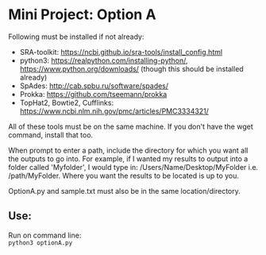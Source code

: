 # Mini Project: Option A 

Following must be installed if not already:
- SRA-toolkit: https://ncbi.github.io/sra-tools/install_config.html
- python3: https://realpython.com/installing-python/, https://www.python.org/downloads/ (though this should be installed already)  
- SpAdes: http://cab.spbu.ru/software/spades/  
- Prokka: https://github.com/tseemann/prokka  
- TopHat2, Bowtie2, Cufflinks: https://www.ncbi.nlm.nih.gov/pmc/articles/PMC3334321/  

All of these tools must be on the same machine. If you don't have the wget command, install that too.  

When prompt to enter a path, include the directory for which you want all the outputs to go into. For example, if I wanted my results to output into a folder called 'Myfolder', I would type in: /Users/Name/Desktop/MyFolder i.e. /path/MyFolder. Where you want the results to be located is up to you.

OptionA.py and sample.txt must also be in the same location/directory. 

## Use:

Run on command line:  
``
python3 optionA.py
``
